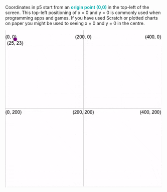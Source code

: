 Coordinates in p5 start from an <span style="color: #0faeb0; font-weight: bold;"> origin point (0,0) </span> in the top-left of the screen. This top-left positioning of x = 0 and y = 0 is commonly used when programming apps and games. If you have used Scratch or plotted charts on paper you might be used to seeing x = 0 and y = 0 in the centre.

![An animated gif showing a ellipse moving across the canvas. It's current x and y coordinates are displayed as it moves.](images/coords_animation.gif)
